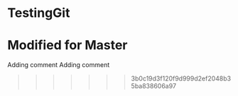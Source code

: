 # TestingGit
Modified for Master
=======
Adding comment
Adding comment
>>>>>>> 3b0c19d3f120f9d999d2ef2048b35ba838606a97
